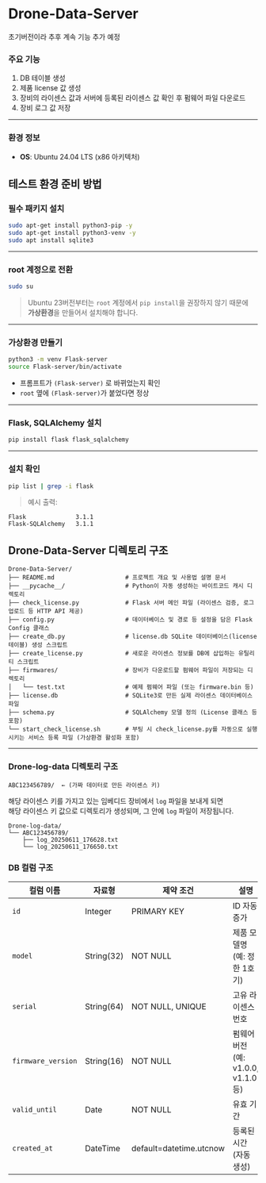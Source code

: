 # Drone-Data-Server

초기버전이라 추후 계속 기능 추가 예정

### 주요 기능 
1. DB 테이블 생성
2. 제품 license 값 생성
3. 장비의 라이센스 값과 서버에 등록된 라이센스 값 확인 후 펌웨어 파일 다운로드
4. 장비 로그 값 저장

---

### 환경 정보

- **OS**: Ubuntu 24.04 LTS (x86 아키텍처)

## 테스트 환경 준비 방법

### 필수 패키지 설치

```bash
sudo apt-get install python3-pip -y
sudo apt-get install python3-venv -y
sudo apt install sqlite3
```

---

### root 계정으로 전환

```bash
sudo su
```

> Ubuntu 23버전부터는 `root` 계정에서 `pip install`을 권장하지 않기 때문에  
> **가상환경**을 만들어서 설치해야 합니다.

---

### 가상환경 만들기

```bash
python3 -m venv Flask-server
source Flask-server/bin/activate
```

- 프롬프트가 `(Flask-server)` 로 바뀌었는지 확인  
- `root` 옆에 `(Flask-server)`가 붙었다면 정상

---

### Flask, SQLAlchemy 설치

```bash
pip install flask flask_sqlalchemy
```

---

### 설치 확인

```bash
pip list | grep -i flask
```

> 예시 출력:
```text
Flask              3.1.1  
Flask-SQLAlchemy   3.1.1
```

## Drone-Data-Server 디렉토리 구조

```
Drone-Data-Server/
├── README.md                    # 프로젝트 개요 및 사용법 설명 문서
├── __pycache__/                 # Python이 자동 생성하는 바이트코드 캐시 디렉토리
├── check_license.py             # Flask 서버 메인 파일 (라이센스 검증, 로그 업로드 등 HTTP API 제공)
├── config.py                    # 데이터베이스 및 경로 등 설정을 담은 Flask Config 클래스
├── create_db.py                 # license.db SQLite 데이터베이스(license 테이블) 생성 스크립트
├── create_license.py            # 새로운 라이센스 정보를 DB에 삽입하는 유틸리티 스크립트
├── firmwares/                   # 장비가 다운로드할 펌웨어 파일이 저장되는 디렉토리
│   └── test.txt                 # 예제 펌웨어 파일 (또는 firmware.bin 등)
├── license.db                   # SQLite3로 만든 실제 라이센스 데이터베이스 파일
├── schema.py                    # SQLAlchemy 모델 정의 (License 클래스 등 포함)
└── start_check_license.sh       # 부팅 시 check_license.py를 자동으로 실행시키는 서비스 등록 파일 (가상환경 활성화 포함)
```

---

### Drone-log-data 디렉토리 구조

```
ABC123456789/  ← (가짜 데이터로 만든 라이센스 키)
```

해당 라이센스 키를 가지고 있는 임베디드 장비에서 `log` 파일을 보내게 되면  
해당 라이센스 키 값으로 디렉토리가 생성되며, 그 안에 `log` 파일이 저장됩니다.

```
Drone-log-data/
└── ABC123456789/
    ├── log_20250611_176628.txt
    └── log_20250611_176650.txt
```

### DB 컬럼 구조

| 컬럼 이름        | 자료형         | 제약 조건               | 설명                                   |
|------------------|----------------|--------------------------|----------------------------------------|
| `id`             | Integer        | PRIMARY KEY              | ID 자동 증가                           |
| `model`          | String(32)     | NOT NULL                 | 제품 모델명 (예: 정한 1호기)           |
| `serial`         | String(64)     | NOT NULL, UNIQUE         | 고유 라이센스 번호                    |
| `firmware_version` | String(16)   | NOT NULL                 | 펌웨어 버전 (예: v1.0.0, v1.1.0 등)    |
| `valid_until`    | Date           | NOT NULL                 | 유효 기간                              |
| `created_at`     | DateTime       | default=datetime.utcnow  | 등록된 시간 (자동 생성)               |


